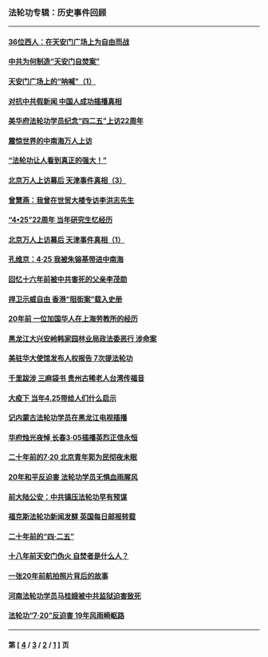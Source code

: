 ### 法轮功专辑：历史事件回顾
---
#### [36位西人：在天安门广场上为自由而战](../../pages/nf5793/n13390029.md?08200430) 
#### [中共为何制造“天安门自焚案”](../../pages/nf5793/n13183270.md?08200430) 
#### [天安门广场上的“呐喊”（1）](../../pages/nf5793/n13105277.md?08200430) 
#### [对抗中共假新闻 中国人成功插播真相](../../pages/nf5793/n12910618.md?08200430) 
#### [美华府法轮功学员纪念“四二五”上访22周年](../../pages/nf5793/n12904445.md?08200430) 
#### [震惊世界的中南海万人上访](../../pages/nf5793/n12903976.md?08200430) 
#### [“法轮功让人看到真正的强大！”](../../pages/nf5793/n12903195.md?08200430) 
#### [北京万人上访幕后 天津事件真相（3）](../../pages/nf5793/n12902807.md?08200430) 
#### [曾慧燕：我曾在世贸大楼专访李洪志先生](../../pages/nf5793/n12898729.md?08200430) 
#### [“4•25”22周年 当年研究生忆经历](../../pages/nf5793/n12894152.md?08200430) 
#### [北京万人上访幕后 天津事件真相（1）](../../pages/nf5793/n12885174.md?08200430) 
#### [孔维京：4·25 我被朱镕基带进中南海](../../pages/nf5793/n12864987.md?08200430) 
#### [回忆十六年前被中共害死的父亲李茂勋](../../pages/nf5793/n12880270.md?08200430) 
#### [捍卫示威自由 香港“阻街案”载入史册](../../pages/nf5793/n12811245.md?08200430) 
#### [20年前 一位加国华人在上海劳教所的经历](../../pages/nf5793/n12707932.md?08200430) 
#### [黑龙江大兴安岭韩家园林业局政法委恶行 涉命案](../../pages/nf5793/n12622815.md?08200430) 
#### [美驻华大使馆发布人权报告 7次提法轮功](../../pages/nf5793/n12520541.md?08200430) 
#### [千里跋涉 三麻袋书 贵州古稀老人台湾传福音](../../pages/nf5793/n12198750.md?08200430) 
#### [大疫下 当年4.25带给人们什么启示](../../pages/nf5793/n12058565.md?08200430) 
#### [记内蒙古法轮功学员在黑龙江电视插播](../../pages/nf5793/n11699194.md?08200430) 
#### [华府烛光夜悼 长春3·05插播英烈正信永恒](../../pages/nf5793/n11397432.md?08200430) 
#### [二十年前的7·20 北京青年郭为民彻夜未眠](../../pages/nf5793/n11354195.md?08200430) 
#### [20年和平反迫害 法轮功学员无惧血雨腥风](../../pages/nf5793/n11348279.md?08200430) 
#### [前大陆公安：中共镇压法轮功早有预谋](../../pages/nf5793/n11352168.md?08200430) 
#### [福克斯法轮功新闻发酵  英国每日邮报转载](../../pages/nf5793/n11285952.md?08200430) 
#### [二十年前的“四·二五”](../../pages/nf5793/n11207639.md?08200430) 
#### [十八年前天安门伪火 自焚者是什么人？](../../pages/nf5793/n10996556.md?08200430) 
#### [一张20年前航拍照片背后的故事](../../pages/nf5793/n10693797.md?08200430) 
#### [河南法轮功学员马桂娥被中共监狱迫害致死](../../pages/nf5793/n10684974.md?08200430) 
#### [法轮功“7‧20”反迫害 19年风雨崎岖路](../../pages/nf5793/n10570834.md?08200430) 

---
#### 第 [ [4](./4.md?08200430) / [3](./3.md?08200430) / [2](./2.md?08200430) / [1](./1.md?08200430) ] 页
